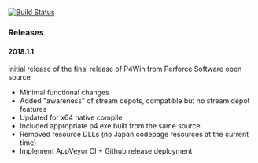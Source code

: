 [![Build Status](https://ci.appveyor.com/api/projects/status/github/gorlak/P4Win?branch=master&svg=true)](https://ci.appveyor.com/project/GeoffEvans/p4win)

### Releases

#### 2018.1.1

Initial release of the final release of P4Win from Perforce Software open source

* Minimal functional changes
* Added "awareness" of stream depots, compatible but no stream depot features
* Updated for x64 native compile
* Included appropriate p4.exe built from the same source
* Removed resource DLLs (no Japan codepage resources at the current time)
* Implement AppVeyor CI + Github release deployment
